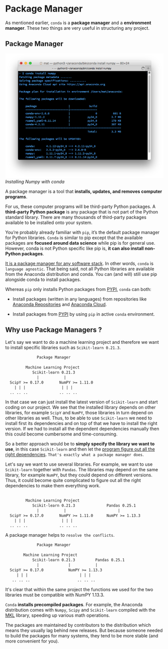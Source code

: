 # Package Manager

As mentioned earlier, `conda` is a **package manager** and a **environment manager**. These two things are very useful in structuring any project.

## Package Manager

![install package](../images/conda-install.png)
*Installing Numpy with conda*

A package manager is a tool that **installs, updates, and removes computer programs**.

For us, these computer programs will be third-party Python packages. A **third-party Python package** is any package that is not part of the Python standard library. There are many thousands of third-party packages available to be installed onto your system.

You’re probably already familiar with `pip`, it’s the default package manager for Python libraries. `Conda` is similar to pip except that the available packages are **focused around data science** while pip is for general use. However, conda is not Python specific like pip is, **it can also install non-Python packages**.

<u>It is a package manager for any software stack</u>. In other words, `conda` is `language agnostic`. That being said, not all Python libraries are available from the Anaconda distribution and conda. You can (and will) still use pip alongside conda to install packages.

Whereas `pip` only installs Python packages from [PYPI](https://pypi.org/), `conda` can both:

- Install packages (written in any languages) from repositories like [Anaconda Repositories](https://repo.anaconda.com/) and [Anaconda Cloud](https://anaconda.org/).

- Install packages from [PYPI](https://pypi.org/) by using `pip` in active `conda` environment.

## Why use Package Managers ?

Let's say we want to do a machine learning project and therefore we want to install specific libraries such as `Scikit-learn 0.21.3`.

```console
              Package Manager

         Machine Learning Project
            Scikit-learn 0.21.3
              |           |
  ScipY >= 0.17.0       NumPY >= 1.11.0   
    | | |                | | |
  .. .. ..              .. .. ..
```

In that case we can just install the latest version of `Scikit-learn` and start coding on our project. We see that the installed library depends on other libraries, for example `ScipY` and `NumPY`, those libraries in turn depend on other libraries as well. Thus, to be able to use `Scikit-learn` we need to install first its dependencies and on top of that we have to install the right version. If we had to install all the dependent dependencies manually then this could become cumbersome and time-consuming.

So a better approach would be to **simply specify the library we want to use**, in this case `Scikit-learn` and then let the <u>program figure out all the right dependencies</u>. `That's exactly what a package manager does`.

Let's say we want to use several libraries. For example, we want to use `Scikit-learn` together with `Pandas`. The libraries may depend on the same library, for example `NumPY`, but they could depend on different versions. Thus, it could become quite complicated to figure out all the right dependencies to make them everything work.

```console

         Machine Learning Project
            Scikit-learn 0.21.3              Pandas 0.25.1
              |           |                       |
  ScipY >= 0.17.0       NumPY >= 1.11.0      NumPY >= 1.13.3
    | | |                | | |
  .. .. ..              .. .. ..
```
A package manager helps to `resolve the conflicts`.
```console
              Package Manager

        Machine Learning Project
            Scikit-learn 0.21.3         Pandas 0.25.1
              |             |           |
  ScipY >= 0.17.0           NumPY >= 1.13.3
     | | |                       | | |
   .. .. ..                     .. .. ..
```
It's clear that within the same project the functions we used for the two libraries must be compatible with NumPY 1.13.3.

`Conda` **installs precompiled packages**. For example, the Anaconda distribution comes with `Numpy`, `Scipy` and `Scikit-learn` compiled with the [MKL](https://docs.continuum.io/mkl-optimizations/) library, speeding up various math operations. 

The packages are maintained by contributors to the distribution which means they usually lag behind new releases. But because someone needed to build the packages for many systems, they tend to be more stable (and more convenient for you).
